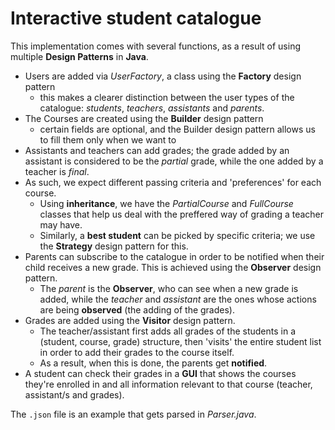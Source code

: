 # Interactive student catalogue


This implementation comes with several functions, as a result of using multiple **Design Patterns** in **Java**.

- Users are added via *UserFactory*, a class using the **Factory** design pattern
  * this makes a clearer distinction between the user types of the catalogue: *students*, *teachers*, *assistants* and *parents*.
- The Courses are created using the **Builder** design pattern
  * certain fields are optional, and the Builder design pattern allows us to fill them only when we want to
- Assistants and teachers can add grades; the grade added by an assistant is considered to be the *partial* grade, while the one added by a teacher is *final*.
- As such, we expect different passing criteria and 'preferences' for each course. 
  * Using **inheritance**, we have the *PartialCourse* and *FullCourse* classes that help us deal with the preffered way of grading a teacher may have.
  * Similarly, a **best student** can be picked by specific criteria; we use the **Strategy** design pattern for this.
- Parents can subscribe to the catalogue in order to be notified when their child receives a new grade. This is achieved using the **Observer** design pattern.
  * The *parent* is the **Observer**, who can see when a new grade is added, while the *teacher* and *assistant* are the ones whose actions are being **observed** (the adding of the grades).
- Grades are added using the **Visitor** design pattern.
  * The teacher/assistant first adds all grades of the students in a (student, course, grade) structure, then 'visits' the entire student list in order to add their grades to the course itself. 
  * As a result, when this is done, the parents get **notified**.
- A student can check their grades in a **GUI** that shows the courses they're enrolled in and all information relevant to that course (teacher, assistant/s and grades).

The `.json` file is an example that gets parsed in *Parser.java*.

